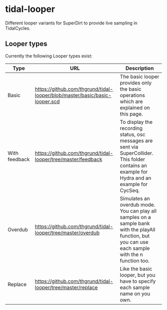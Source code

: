 # tidal-looper
Different looper variants for SuperDirt to provide live sampling in TidalCycles.

## Looper types

Currently the following Looper types exist:

| Type          | URL                                                          | Description                                                  |
| ------------- | ------------------------------------------------------------ | ------------------------------------------------------------ |
| Basic         | https://github.com/thgrund/tidal-looper/blob/master/basic/basic-looper.scd | The basic looper provides only the basic operations which are explained on this page. |
| With feedback | https://github.com/thgrund/tidal-looper/tree/master/feedback | To display the recording status, osc messages are sent via SuperCollider. This folder contains an example for Hydra and an example for CycSeq. |
| Overdub       | https://github.com/thgrund/tidal-looper/tree/master/overdub  | Simulates an overdub mode. You can play all samples on a sample bank with the playAll function, but you can use each sample with the n function too. |
| Replace       | https://github.com/thgrund/tidal-looper/tree/master/replace  | Like the basic looper, but you have to specify each sample name on you own. |

